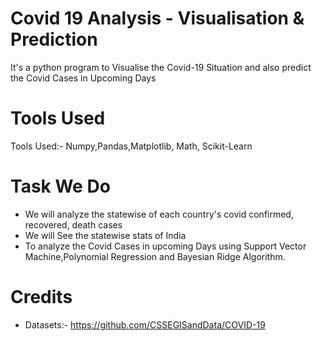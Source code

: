 # Covid 19 Analysis - Visualisation & Prediction
It's a python program to Visualise the Covid-19 Situation and also predict the Covid Cases in Upcoming Days
# Tools Used
Tools Used:- Numpy,Pandas,Matplotlib, Math, Scikit-Learn
# Task We Do
- We will analyze the statewise of each country's covid confirmed, recovered, death cases
- We will See the statewise stats of India
- To analyze the Covid Cases in upcoming Days using Support Vector Machine,Polynomial Regression and Bayesian Ridge Algorithm.

# Credits
- Datasets:- https://github.com/CSSEGISandData/COVID-19
